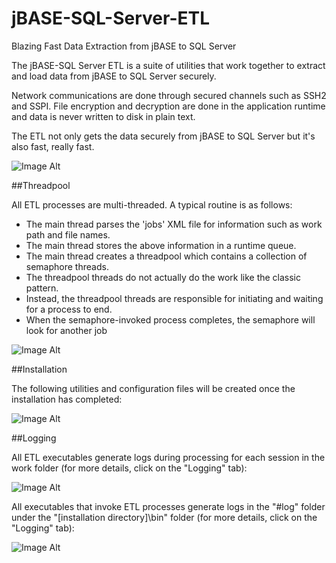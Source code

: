 jBASE-SQL-Server-ETL
====================

Blazing Fast Data Extraction from jBASE to SQL Server

The jBASE-SQL Server ETL is a suite of utilities that work together to extract and load data from jBASE to SQL Server securely. 

Network communications are done through secured channels such as SSH2 and SSPI. File encryption and decryption are done in the application runtime and data is never written to disk in plain text. 

The ETL not only gets the data securely from jBASE to SQL Server but it's also fast, really fast. 

![Image Alt](http://eztier.com/documentation/t24/jbase-sql-etl/images/ownerobjects/architecture-0.png)

##Threadpool

All ETL processes are multi-threaded. A typical routine is as follows:

- The main thread parses the 'jobs' XML file for information such as work path and file names.  
- The main thread stores the above information in a runtime queue.  
- The main thread creates a threadpool which contains a collection of semaphore threads.  
- The threadpool threads do not actually do the work like the classic pattern.  
- Instead, the threadpool threads are responsible for initiating and waiting for a process to end.  
- When the semaphore-invoked process completes, the semaphore will look for another job  

![Image Alt](http://eztier.com/documentation/t24/jbase-sql-etl/images/ownerobjects/threadpool-0.png)

##Installation  

The following utilities and configuration files will be created once the installation has completed:

![Image Alt](http://eztier.com/documentation/t24/jbase-sql-etl/images/ownerobjects/installed-utilities.png)

##Logging

All ETL executables generate logs during processing for each session in the work folder (for more details, click on the "Logging" tab):

![Image Alt](http://eztier.com/documentation/t24/jbase-sql-etl/images/ownerobjects/logging-summary-0.png)

All executables that invoke ETL processes generate logs in the "#log" folder under the "[installation directory]\bin" folder (for more details, click on the "Logging" tab):

![Image Alt](http://eztier.com/documentation/t24/jbase-sql-etl/images/ownerobjects/logging-summary-1.png)
